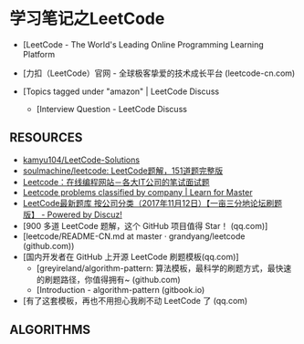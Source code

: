 # 学习笔记之LeetCode

* [LeetCode - The World's Leading Online Programming Learning Platform

* [力扣（LeetCode）官网 - 全球极客挚爱的技术成长平台 (leetcode-cn.com)

* [Topics tagged under "amazon" | LeetCode Discuss
  * [Interview Question - LeetCode Discuss

## RESOURCES

* [kamyu104/LeetCode-Solutions](https://github.com/kamyu104/LeetCode-Solutions)
* [soulmachine/leetcode: LeetCode题解，151道题完整版](https://github.com/soulmachine/leetcode)
* [Leetcode：在线编程网站－各大IT公司的笔试面试题](https://blog.csdn.net/huixingshao/article/details/43669987)
* [Leetcode problems classified by company | Learn for Master](http://www.learn4master.com/interview-questions/leetcode/leetcode-problems-classified-by-company)
* [LeetCode最新题库 按公司分类（2017年11月12日）【一亩三分地论坛刷题版】 - Powered by Discuz!](https://www.1point3acres.com/bbs/thread-303841-1-1.html)
* [900 多道 LeetCode 题解，这个 GitHub 项目值得 Star！ (qq.com)]
* [leetcode/README-CN.md at master · grandyang/leetcode (github.com))
* [国内开发者在 GitHub 上开源 LeetCode 刷题模板(qq.com)]
  * [greyireland/algorithm-pattern: 算法模板，最科学的刷题方式，最快速的刷题路径，你值得拥有~ (github.com)
  * [Introduction - algorithm-pattern (gitbook.io)
* [有了这套模板，再也不用担心我刷不动 LeetCode 了 (qq.com)

## ALGORITHMS
